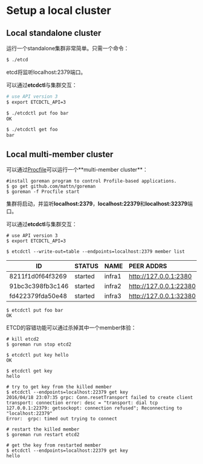 # Setup a local cluster
## Local standalone cluster
运行一个standalone集群非常简单。只需一个命令：

```sh
$ ./etcd

```
etcd将监听localhost:2379端口。

可以通过**etcdctl**与集群交互：

```sh
# use API version 3
$ export ETCDCTL_API=3

$ ./etcdctl put foo bar
OK

$ ./etcdctl get foo
bar
```

## Local multi-member cluster
可以通过[Procfile](https://github.com/coreos/etcd/blob/master/Procfile**)可以运行一个**multi-member cluster**：

```
#install goreman program to control Profile-based applications.
$ go get github.com/mattn/goreman
$ goreman -f Procfile start

```
集群将启动，并监听**localhost:2379**，**localhost:22379**和**localhost:32379**端口。

可以通过**etcdctl**与集群交互：

```
# use API version 3
$ export ETCDCTL_API=3

$ etcdctl --write-out=table --endpoints=localhost:2379 member list
```
| ID | STATUS | NAME | PEER ADDRS | CLIENT ADDRS |
| ---- | :---- | :---- | :---- | :---- |
| 8211f1d0f64f3269 | started | infra1 | http://127.0.0.1:2380  | http://127.0.0.1:2379  |
| 91bc3c398fb3c146 | started | infra2 | http://127.0.0.1:22380 | http://127.0.0.1:22379 |
| fd422379fda50e48 | started | infra3 | http://127.0.0.1:32380 | http://127.0.0.1:32379 |

```
$ etcdctl put foo bar
OK
```

ETCD的容错功能可以通过杀掉其中一个member体验：

```
# kill etcd2
$ goreman run stop etcd2

$ etcdctl put key hello
OK

$ etcdctl get key
hello

# try to get key from the killed member
$ etcdctl --endpoints=localhost:22379 get key
2016/04/18 23:07:35 grpc: Conn.resetTransport failed to create client transport: connection error: desc = "transport: dial tcp 127.0.0.1:22379: getsockopt: connection refused"; Reconnecting to "localhost:22379"
Error:  grpc: timed out trying to connect

# restart the killed member
$ goreman run restart etcd2

# get the key from restarted member
$ etcdctl --endpoints=localhost:22379 get key
hello
```